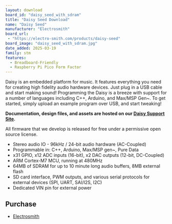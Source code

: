 ```yaml
---
layout: download
board_id: "daisy_seed_with_sdram"
title: "Daisy Seed Download"
name: "Daisy Seed"
manufacturer: "Electrosmith"
board_url:
 - "https://electro-smith.com/products/daisy-seed"
board_image: "daisy_seed_with_sdram.jpg"
date_added: 2025-03-19
family: stm
features:
  - Breadboard-Friendly
  - Raspberry Pi Pico Form Factor
---
```


Daisy is an embedded platform for music. It features everything you need for creating high fidelity audio hardware devices. Just plug in a USB cable and start making sound! Programming the Daisy is a breeze with support for a number of languages including C++, Arduino, and Max/MSP Gen~. To get started, simply upload an example program over USB, and start tweaking!

**Documentation, design files, and assets are hosted on our [Daisy Support Site](https://daisy.audio/hardware/Seed/).**

All firmware that we develop is released for free under a permissive open source license.

- Stereo audio IO - 96kHz / 24-bit audio hardware (AC-Coupled)
- Programmable in: C++, Arduino, Max/MSP gen~, Pure Data
- x31 GPIO, x12 ADC inputs (16-bit), x2 DAC outputs (12-bit, DC-Coupled)
- ARM Cortex-M7 MCU, running at 480MHz
- 64MB of SDRAM for up to 10 minute long audio buffers, 8MB external flash
- SD card interface, PWM outputs, and various serial protocols for external devices (SPI, UART, SAI/I2S, I2C)
- Dedicated VIN pin for external power

## Purchase

- [Electrosmith](https://electro-smith.com/products/daisy-seed)
